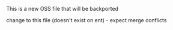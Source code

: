 This is a new OSS file that will be backported

change to this file (doesn't exist on ent) - expect merge conflicts
